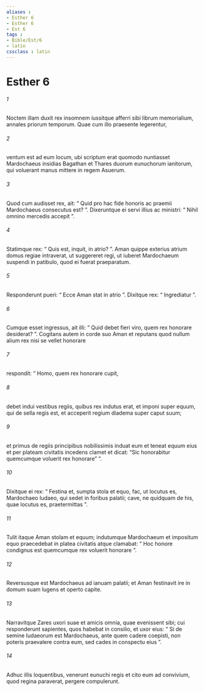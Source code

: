 ```yaml
---
aliases : 
- Esther 6
- Esther 6
- Est 6
tags : 
- Bible/Est/6
- latin
cssclass : latin
---
```


# Esther 6

###### 1
Noctem illam duxit rex insomnem iussitque afferri sibi librum memorialium, annales priorum temporum. Quae cum illo praesente legerentur, 
###### 2
ventum est ad eum locum, ubi scriptum erat quomodo nuntiasset Mardochaeus insidias Bagathan et Thares duorum eunuchorum ianitorum, qui voluerant manus mittere in regem Asuerum.
###### 3
Quod cum audisset rex, ait: “ Quid pro hac fide honoris ac praemii Mardochaeus consecutus est? ”. Dixeruntque ei servi illius ac ministri: “ Nihil omnino mercedis accepit ”. 
###### 4
Statimque rex: “ Quis est, inquit, in atrio? ”. Aman quippe exterius atrium domus regiae intraverat, ut suggereret regi, ut iuberet Mardochaeum suspendi in patibulo, quod ei fuerat praeparatum. 
###### 5
Responderunt pueri: “ Ecce Aman stat in atrio ”. Dixitque rex: “ Ingrediatur ”.
###### 6
Cumque esset ingressus, ait illi: “ Quid debet fieri viro, quem rex honorare desiderat? ”. Cogitans autem in corde suo Aman et reputans quod nullum alium rex nisi se vellet honorare 
###### 7
respondit: “ Homo, quem rex honorare cupit, 
###### 8
debet indui vestibus regiis, quibus rex indutus erat, et imponi super equum, qui de sella regis est, et acceperit regium diadema super caput suum; 
###### 9
et primus de regiis principibus nobilissimis induat eum et teneat equum eius et per plateam civitatis incedens clamet et dicat: “Sic honorabitur quemcumque voluerit rex honorare” ”.
###### 10
Dixitque ei rex: “ Festina et, sumpta stola et equo, fac, ut locutus es, Mardochaeo Iudaeo, qui sedet in foribus palatii; cave, ne quidquam de his, quae locutus es, praetermittas ”. 
###### 11
Tulit itaque Aman stolam et equum; indutumque Mardochaeum et impositum equo praecedebat in platea civitatis atque clamabat: “ Hoc honore condignus est quemcumque rex voluerit honorare ”.
###### 12
Reversusque est Mardochaeus ad ianuam palatii; et Aman festinavit ire in domum suam lugens et operto capite. 
###### 13
Narravitque Zares uxori suae et amicis omnia, quae evenissent sibi; cui responderunt sapientes, quos habebat in consilio, et uxor eius: “ Si de semine Iudaeorum est Mardochaeus, ante quem cadere coepisti, non poteris praevalere contra eum, sed cades in conspectu eius ”. 
###### 14
Adhuc illis loquentibus, venerunt eunuchi regis et cito eum ad convivium, quod regina paraverat, pergere compulerunt.
